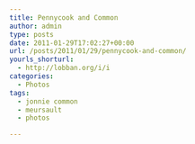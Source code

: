 ```yaml
---
title: Pennycook and Common
author: admin
type: posts
date: 2011-01-29T17:02:27+00:00
url: /posts/2011/01/29/pennycook-and-common/
yourls_shorturl:
  - http://lobban.org/i/i
categories:
  - Photos
tags:
  - jonnie common
  - meursault
  - photos

---
```

[<img class="alignnone size-full" src="http://lobban.org/wp-content/uploads/2011/01/20110129-050144.jpg" alt="" />][1]

 [1]: http://lobban.org/wp-content/uploads/2011/01/20110129-050144.jpg